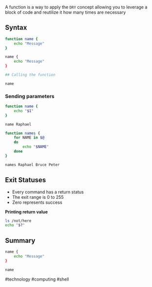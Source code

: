 
A function is a way to apply the `DRY` concept allowing you to leverage a block of code and reutilize it how many times are necessary

## Syntax

```bash
function name { 
	echo "Message" 
}

name { 
	echo "Message"
}	

## Calling the function

name
```

### Sending parameters

```bash
function name {
	echo "$1"
}

name Raphael

function names {
	for NAME in $@
	do
		echo "$NAME"
	done
}

names Raphael Bruce Peter
```

## Exit Statuses

* Every command has a return status
* The exit range is 0 to 255
* Zero represents success

**Printing return value**

```bash
ls /not/here
echo "$?"
```
## Summary

```bash
name {
	echo "Message"
}

name
```
#technology #computing #shell 